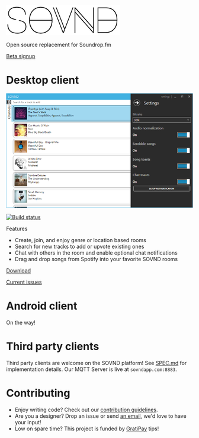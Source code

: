 ![Logo](https://raw.githubusercontent.com/GeorgeHahn/SOVND/gh-pages/Logo.png)

Open source replacement for Soundrop.fm

[Beta signup](http://www.sovndapp.com/)

# Desktop client 
![Screenshot](https://raw.githubusercontent.com/GeorgeHahn/SOVND/gh-pages/DesktopScreenshot.png)

[![Build status](https://ci.appveyor.com/api/projects/status/we8gubs49k0jm0n3/branch/master?svg=true)](https://ci.appveyor.com/project/GeorgeHahn/sovnd/branch/master)

Features
 - Create, join, and enjoy genre or location based rooms
 - Search for new tracks to add or upvote existing ones
 - Chat with others in the room and enable optional chat notifications
 - Drag and drop songs from Spotify into your favorite SOVND rooms


[Download](https://github.com/GeorgeHahn/SOVND/releases)

[Current issues](https://github.com/GeorgeHahn/SOVND/issues?q=is%3Aopen+is%3Aissue+milestone%3A%22Beta+3%22)

# Android client
On the way!

# Third party clients
Third party clients are welcome on the SOVND platform! See [SPEC.md](SPEC.md) for implementation details. Our MQTT Server is live at `sovndapp.com:8883`.

# Contributing

- Enjoy writing code? Check out our [contribution guidelines](CONTRIBUTING.md).
- Are you a designer? Drop an issue or send [an email](mailto:george@genericmaker.com), we'd love to have your input!
- Low on spare time? This project is funded by [GratiPay](https://gratipay.com/GeorgeHahn/) tips!
